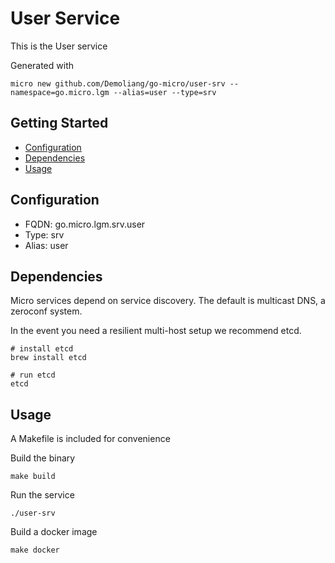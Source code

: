 # User Service

This is the User service

Generated with

```
micro new github.com/Demoliang/go-micro/user-srv --namespace=go.micro.lgm --alias=user --type=srv
```

## Getting Started

- [Configuration](#configuration)
- [Dependencies](#dependencies)
- [Usage](#usage)

## Configuration

- FQDN: go.micro.lgm.srv.user
- Type: srv
- Alias: user

## Dependencies

Micro services depend on service discovery. The default is multicast DNS, a zeroconf system.

In the event you need a resilient multi-host setup we recommend etcd.

```
# install etcd
brew install etcd

# run etcd
etcd
```

## Usage

A Makefile is included for convenience

Build the binary

```
make build
```

Run the service
```
./user-srv
```

Build a docker image
```
make docker
```